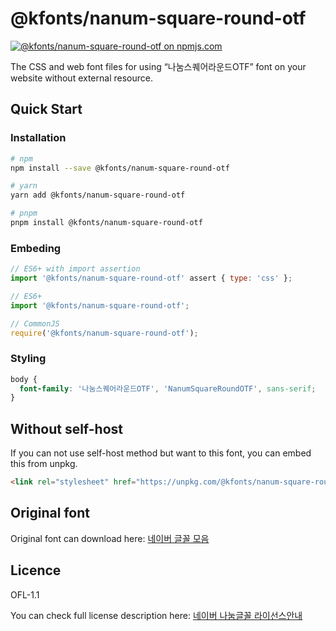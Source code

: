 # @kfonts/nanum-square-round-otf

[![@kfonts/nanum-square-round-otf on npmjs.com](https://img.shields.io/npm/v/%40kfonts%2Fnanum-square-round-otf)](https://www.npmjs.com/package/@kfonts/nanum-square-round-otf)

The CSS and web font files for using &OpenCurlyDoubleQuote;나눔스퀘어라운드OTF&CloseCurlyDoubleQuote; font on your website without external resource.

## Quick Start

### Installation

```sh
# npm
npm install --save @kfonts/nanum-square-round-otf

# yarn
yarn add @kfonts/nanum-square-round-otf

# pnpm
pnpm install @kfonts/nanum-square-round-otf
```

### Embeding

```js
// ES6+ with import assertion
import '@kfonts/nanum-square-round-otf' assert { type: 'css' };

// ES6+
import '@kfonts/nanum-square-round-otf';

// CommonJS
require('@kfonts/nanum-square-round-otf');
```

### Styling

```css
body {
  font-family: '나눔스퀘어라운드OTF', 'NanumSquareRoundOTF', sans-serif;
}
```

## Without self-host

If you can not use self-host method but want to this font, you can embed this from unpkg.

```html
<link rel="stylesheet" href="https://unpkg.com/@kfonts/nanum-square-round-otf/index.css" />
```

## Original font

Original font can download here: [네이버 글꼴 모음](https://hangeul.naver.com/font)

## Licence

OFL-1.1

You can check full license description here: [네이버 나눔글꼴 라이선스안내](https://help.naver.com/service/30016/contents/18088?osType=PC&lang=ko)
